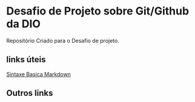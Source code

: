 # Desafio de Projeto sobre Git/Github da DIO
Repositório Criado para o Desafio de projeto.

## links úteis 
[Sintaxe Basica Markdown](https://www.markdownguide.org/)

## Outros links
